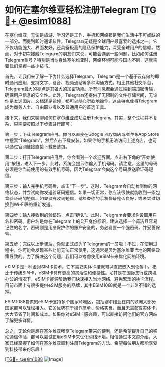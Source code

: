 # 如何在塞尔维亚轻松注册Telegram [[TG💪+ @esim1088](https://t.me/s/esim1088)]

在塞尔维亚，无论是旅游、学习还是工作，手机和网络都是我们生活中不可或缺的一部分。而提到即时通讯软件，Telegram无疑是全球用户最喜爱的选择之一。它不仅功能强大、界面友好，还具备极高的隐私保护能力，深受全球用户的信赖。然而，对于初次接触Telegram的朋友们来说，可能会遇到一些问题，比如如何注册Telegram账号？特别是当你身处塞尔维亚时，网络环境可能与国内不同，这就需要我们掌握一些小技巧。

首先，让我们来了解一下为什么选择Telegram。Telegram是一个基于云存储的即时通讯应用，支持文字、语音、视频通话等多种沟通方式。相比其他社交平台，Telegram最大的亮点是其强大的加密功能。所有消息都会通过端到端加密传输，确保用户信息的安全性。此外，Telegram还提供了无限制的文件存储空间，无论你是发送图片、文档还是视频，都可以随心所欲地操作。这些特点使得Telegram成为商务人士、自由职业者以及普通用户的首选工具。

接下来，我们来聊聊如何在塞尔维亚成功注册Telegram。其实，整个过程并不复杂，只需要按照以下步骤进行即可：

第一步：下载Telegram应用。你可以直接在Google Play商店或者苹果App Store中搜索“Telegram”，然后点击下载安装。如果你的手机无法访问上述商店，也可以通过官网链接直接下载安装包。

第二步：打开Telegram应用后，你会看到一个欢迎界面。点击右下角的“开始使用”按钮，进入下一步。此时，系统会提示你输入手机号码。请注意，这里的号码必须是你当前使用的有效手机号码，因为Telegram会向这个号码发送验证码短信。

第三步：输入完手机号码后，点击“下一步”。这时，Telegram会自动检测你的网络状态，并尝试向你发送验证码短信。如果一切正常，你应该很快就能收到一条包含验证码的短信。如果没有收到短信，请检查你的手机信号是否良好，或者尝试切换到Wi-Fi网络重新发送。

第四步：输入接收到的验证码，点击“确认”。此时，Telegram会要求你设置用户名和密码。用户名是你在Telegram上的公开身份标识，建议选择一个简洁且容易记住的名字。密码则是用来保护你的账户安全的，务必设置一个强密码，并妥善保管。

第五步：完成以上步骤后，你就正式成为了Telegram的一员啦！不过，在使用过程中，你可能会发现某些功能无法正常使用，这通常是因为塞尔维亚当地的网络政策导致的。为了解决这个问题，我们可以考虑使用eSIM卡来优化网络环境。

eSIM卡是一种虚拟SIM卡技术，它不需要实体卡槽就可以直接嵌入到设备中。相比于传统SIM卡，eSIM卡具有更高的灵活性和便捷性。尤其是在国际旅行或跨境办公的情况下，eSIM卡能够帮助我们快速接入当地网络，避免繁琐的换卡流程。目前市面上有很多提供eSIM服务的品牌，其中ESIM1088就是一个非常不错的选择。

ESIM1088提供的eSIM卡支持多个国家和地区，包括塞尔维亚在内的欧洲大部分国家都可以轻松接入。它的优势在于操作简单、价格实惠，而且无需邮寄实体卡，大大节省了时间和成本。如果你对eSIM卡感兴趣，可以直接访问他们的官方网站了解更多详情。

总之，无论你是想在塞尔维亚畅享Telegram带来的便利，还是希望提升自己的移动通信体验，都可以尝试使用eSIM卡来优化网络环境。相信通过本文的介绍，大家已经掌握了如何在塞尔维亚顺利注册Telegram的方法。希望每位朋友都能享受到科技带来的乐趣！

[[TG💪+ @esim1088](https://t.me/s/esim1088) ![Image](https://i.postimg.cc/4NQfJmqS/Snipaste-2025-05-13-00-14-12.png)]